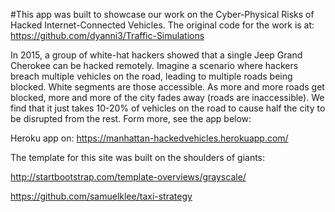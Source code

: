 
#This app was built to showcase our work on the Cyber-Physical Risks of Hacked Internet-Connected Vehicles. The original code for the work is at: https://github.com/dyanni3/Traffic-Simulations

In 2015, a group of white-hat hackers showed that a single Jeep Grand Cherokee can be hacked remotely. Imagine a scenario where hackers breach multiple vehicles on the road, leading to multiple roads being blocked. White segments are those accessible. As more and more roads get blocked, more and more of the city fades away (roads are inaccessible). We find that it just takes 10-20% of vehicles on the road to cause half the city to be disrupted from the rest. Form more, see the app below:


Heroku app on: 
https://manhattan-hackedvehicles.herokuapp.com/

The template for this site was built on the shoulders of giants:

http://startbootstrap.com/template-overviews/grayscale/

https://github.com/samuelklee/taxi-strategy
